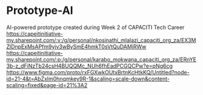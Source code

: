 # Prototype-AI
AI-powered prototype created during Week 2 of CAPACITI Tech Career 
https://capeitinitiative-my.sharepoint.com/:v:/g/personal/nkosinathi_mlalazi_capaciti_org_za/EX3MZlDnpExMsAPfm9yjv3wBySmE4hmkT0sVtQuDAMjRWw
https://capeitinitiative-my.sharepoint.com/:p:/g/personal/karabo_mokwana_capaciti_org_za/ERnYE3b-z_dFiNzTb24csH4BUQQMc_NUh6fhEadPCGQCPw?e=pNg6cg
https://www.figma.com/proto/rxFGXwkOUtxBrtnKcHtkKQ/Untitled?node-id=21-4&t=AbZxlm0hnqmkey9R-1&scaling=scale-down&content-scaling=fixed&page-id=21%3A2 

